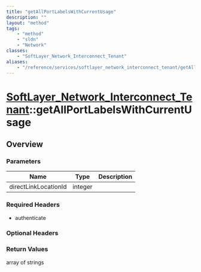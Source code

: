 ```yaml
---
title: "getAllPortLabelsWithCurrentUsage"
description: ""
layout: "method"
tags:
    - "method"
    - "sldn"
    - "Network"
classes:
    - "SoftLayer_Network_Interconnect_Tenant"
aliases:
    - "/reference/services/softlayer_network_interconnect_tenant/getAllPortLabelsWithCurrentUsage"
---
```

# [SoftLayer_Network_Interconnect_Tenant](/reference/services/SoftLayer_Network_Interconnect_Tenant)::getAllPortLabelsWithCurrentUsage




## Overview 


### Parameters 
|Name | Type | Description |
| --- | --- | --- |
|directLinkLocationId| integer| |


### Required Headers
* authenticate

### Optional Headers

### Return Values
array of strings

